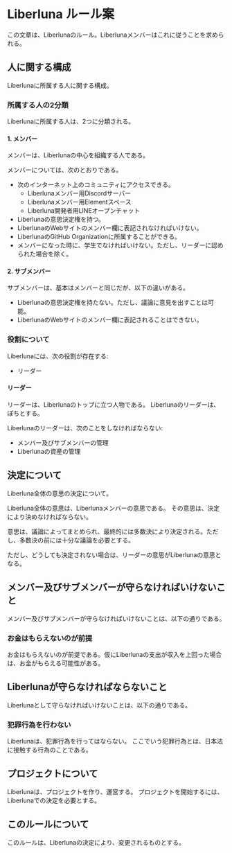 # Liberluna ルール案
この文章は、Liberlunaのルール。Liberlunaメンバーはこれに従うことを求められる。
## 人に関する構成
Liberlunaに所属する人に関する構成。
### 所属する人の2分類
Liberlunaに所属する人は、2つに分類される。
#### 1. メンバー
メンバーは、Liberlunaの中心を組織する人である。

メンバーについては、次のとおりである。
- 次のインターネット上のコミュニティにアクセスできる。
  - Liberlunaメンバー用Discordサーバー
  - Liberlunaメンバー用Elementスペース
  - Liberluna開発者用LINEオープンチャット
- Liberlunaの意思決定権を持つ。
- LiberlunaのWebサイトのメンバー欄に表記されなければいけない。
- LiberlunaのGitHub Organizationに所属することができる。
- メンバーになった時に、学生でなければいけない。ただし、リーダーに認められた場合を除く。
#### 2. サブメンバー
サブメンバーは、基本はメンバーと同じだが、以下の違いがある。
- Liberlunaの意思決定権を持たない。ただし、議論に意見を出すことは可能。
- LiberlunaのWebサイトのメンバー欄に表記されることはできない。
### 役割について
Liberlunaには、次の役割が存在する:
- リーダー
#### リーダー
リーダーは、Liberlunaのトップに立つ人物である。
Liberlunaのリーダーは、ぽちとする。

Liberlunaのリーダーは、次のことをしなければならない:
- メンバー及びサブメンバーの管理
- Liberlunaの資産の管理
## 決定について
Liberluna全体の意思の決定について。

Liberluna全体の意思は、Liberlunaメンバーの意思である。
その意思は、決定により決めなければならない。

意思は、議論によってまとめられ、最終的には多数決により決定される。ただし、多数決の前には十分な議論を必要とする。

ただし、どうしても決定されない場合は、リーダーの意思がLiberlunaの意思となる。
## メンバー及びサブメンバーが守らなければいけないこと
メンバー及びサブメンバーが守らなければいけないことは、以下の通りである。
### お金はもらえないのが前提
お金はもらえないのが前提である。仮にLiberlunaの支出が収入を上回った場合は、お金がもらえる可能性がある。
## Liberlunaが守らなければならないこと
Liberlunaとして守らなければいけないことは、以下の通りである。
### 犯罪行為を行わない
Liberlunaは、犯罪行為を行ってはならない。
ここでいう犯罪行為とは、日本法に接触する行為のことである。
## プロジェクトについて
Liberlunaは、プロジェクトを作り、運営する。
プロジェクトを開始するには、Liberlunaでの決定を必要とする。
## このルールについて
このルールは、Liberlunaの決定により、変更されるものとする。

